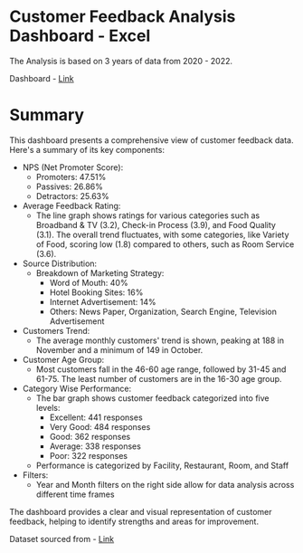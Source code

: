 # Customer Feedback Analysis Dashboard - Excel
The Analysis is based on 3 years of data from 2020 - 2022.

Dashboard - [Link](https://1drv.ms/x/c/844a9034e3105029/ERe-KZ4oEUBDlpUrFUgRI5wBdAtUf1CT3SByCDbihurXjg?e=SDglC8)

# Summary

This dashboard presents a comprehensive view of customer feedback data. Here's a summary of its key components:

- NPS (Net Promoter Score):
  - Promoters: 47.51%
  - Passives: 26.86%
  - Detractors: 25.63%
- Average Feedback Rating:
  - The line graph shows ratings for various categories such as Broadband & TV (3.2), Check-in Process (3.9), and Food Quality (3.1). The overall trend fluctuates, with some categories, like Variety of Food, scoring low (1.8) compared to others, such as Room Service (3.6).
- Source Distribution:
  - Breakdown of Marketing Strategy:
    - Word of Mouth: 40%
    - Hotel Booking Sites: 16%
    - Internet Advertisement: 14%
    - Others: News Paper, Organization, Search Engine, Television Advertisement
- Customers Trend:
  - The average monthly customers' trend is shown, peaking at 188 in November and a minimum of 149 in October.
- Customer Age Group:
  - Most customers fall in the 46-60 age range, followed by 31-45 and 61-75. The least number of customers are in the 16-30 age group.
- Category Wise Performance:
  - The bar graph shows customer feedback categorized into five levels:
    - Excellent: 441 responses
    - Very Good: 484 responses
    - Good: 362 responses
    - Average: 338 responses
    - Poor: 322 responses
  - Performance is categorized by Facility, Restaurant, Room, and Staff
- Filters:
  - Year and Month filters on the right side allow for data analysis across different time frames

The dashboard provides a clear and visual representation of customer feedback, helping to identify strengths and areas for improvement.

Dataset sourced from - [Link](https://www.youtube.com/redirect?event=video_description&redir_token=QUFFLUhqbnRSeUlIWmxiMHJ3MWhuZHZRX2liTEg2cDRkd3xBQ3Jtc0tsRWd2MmdHeWFaeWFmYjNISzlNRHk2djN3RDQ2RzFSM1BicHZ0YlNoUTNJV0tDVHFRNVl5WW85X0NWajB2WGRCb203d0g1VjI3YnlQU1BDZDI1RXV5QkpUdml3YnI4b3FTYzJUSTNKT3BqRkZuZm1FYw&q=https%3A%2F%2Fdocs.google.com%2Fspreadsheets%2Fd%2F1LTlfhj34ma7DdhcvhofsFK2gCp6w6Ck0%2Fedit%3Fusp%3Ddrive_link%26ouid%3D108314692603362215391%26rtpof%3Dtrue%26sd%3Dtrue&v=Az4cuSNVrns)


